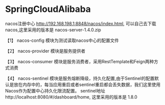 # SpringCloudAlibaba 

nacos注册中心 http://192.168.198.1:8848/nacos/index.html, 可以自己去下载nacos,这里采用的版本是 nacos-server-1.4.0.zip

【1】 nacos-config 模块为测试读取nacos中心的配置文件

【2】 nacos-provider 模块是服务提供者

【3】 nacos-consumer 模块是服务消费者，采用RestTemplate和Feign两种方式消费

【4】 nacos-sentinel 模块是服务熔断降级，持久化配置,由于Sentinel的配置默认是放在内存中的，每当应用重启或者sentinel重启都会丢失数据，我们这里使用Nacos作为配置中心持久化限流配置。
sentinel地址 http://localhost:8080/#/dashboard/home, 这里采用的版本是 1.8.0
